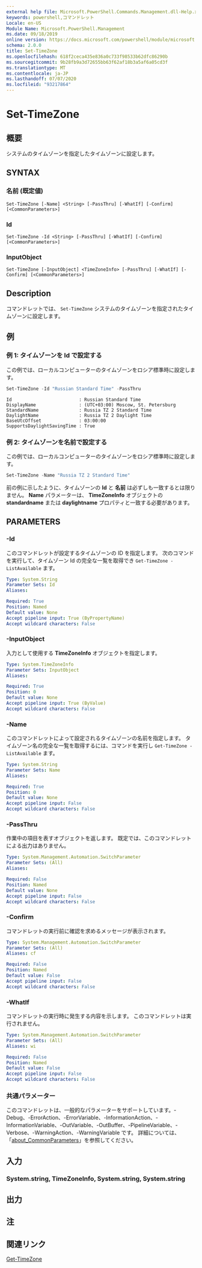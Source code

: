 ```yaml
---
external help file: Microsoft.PowerShell.Commands.Management.dll-Help.xml
keywords: powershell,コマンドレット
Locale: en-US
Module Name: Microsoft.PowerShell.Management
ms.date: 09/18/2019
online version: https://docs.microsoft.com/powershell/module/microsoft.powershell.management/set-timezone?view=powershell-7.1&WT.mc_id=ps-gethelp
schema: 2.0.0
title: Set-TimeZone
ms.openlocfilehash: 618f2ceca435e836a0c733f98533b62dfc86290b
ms.sourcegitcommit: 9b28fb9a3d72655bb63f62af18b3a5af6a05cd3f
ms.translationtype: MT
ms.contentlocale: ja-JP
ms.lasthandoff: 07/07/2020
ms.locfileid: "93217864"
---
```

# Set-TimeZone

## 概要
システムのタイムゾーンを指定したタイムゾーンに設定します。

## SYNTAX

### 名前 (既定値)

```
Set-TimeZone [-Name] <String> [-PassThru] [-WhatIf] [-Confirm] [<CommonParameters>]
```

### Id

```
Set-TimeZone -Id <String> [-PassThru] [-WhatIf] [-Confirm] [<CommonParameters>]
```

### InputObject

```
Set-TimeZone [-InputObject] <TimeZoneInfo> [-PassThru] [-WhatIf] [-Confirm] [<CommonParameters>]
```

## Description

コマンドレットでは、 `Set-TimeZone` システムのタイムゾーンを指定されたタイムゾーンに設定します。

## 例

### 例 1: タイムゾーンを Id で設定する

この例では、ローカルコンピューターのタイムゾーンをロシア標準時に設定します。

```powershell
Set-TimeZone -Id "Russian Standard Time" -PassThru
```

```Output
Id                         : Russian Standard Time
DisplayName                : (UTC+03:00) Moscow, St. Petersburg
StandardName               : Russia TZ 2 Standard Time
DaylightName               : Russia TZ 2 Daylight Time
BaseUtcOffset              : 03:00:00
SupportsDaylightSavingTime : True
```

### 例 2: タイムゾーンを名前で設定する

この例では、ローカルコンピューターのタイムゾーンをロシア標準時に設定します。

```powershell
Set-TimeZone -Name "Russia TZ 2 Standard Time"
```

前の例に示したように、タイムゾーンの **Id** と **名前** は必ずしも一致するとは限りません。
**Name** パラメーターは、 **TimeZoneInfo** オブジェクトの **standardname** または **daylightname** プロパティと一致する必要があります。

## PARAMETERS

### -Id

このコマンドレットが設定するタイムゾーンの ID を指定します。 次のコマンドを実行して、タイムゾーン Id の完全な一覧を取得でき `Get-TimeZone -ListAvailable` ます。

```yaml
Type: System.String
Parameter Sets: Id
Aliases:

Required: True
Position: Named
Default value: None
Accept pipeline input: True (ByPropertyName)
Accept wildcard characters: False
```

### -InputObject

入力として使用する **TimeZoneInfo** オブジェクトを指定します。

```yaml
Type: System.TimeZoneInfo
Parameter Sets: InputObject
Aliases:

Required: True
Position: 0
Default value: None
Accept pipeline input: True (ByValue)
Accept wildcard characters: False
```

### -Name

このコマンドレットによって設定されるタイムゾーンの名前を指定します。 タイムゾーン名の完全な一覧を取得するには、コマンドを実行し `Get-TimeZone -ListAvailable` ます。

```yaml
Type: System.String
Parameter Sets: Name
Aliases:

Required: True
Position: 0
Default value: None
Accept pipeline input: False
Accept wildcard characters: False
```

### -PassThru

作業中の項目を表すオブジェクトを返します。 既定では、このコマンドレットによる出力はありません。

```yaml
Type: System.Management.Automation.SwitchParameter
Parameter Sets: (All)
Aliases:

Required: False
Position: Named
Default value: None
Accept pipeline input: False
Accept wildcard characters: False
```

### -Confirm

コマンドレットの実行前に確認を求めるメッセージが表示されます。

```yaml
Type: System.Management.Automation.SwitchParameter
Parameter Sets: (All)
Aliases: cf

Required: False
Position: Named
Default value: False
Accept pipeline input: False
Accept wildcard characters: False
```

### -WhatIf

コマンドレットの実行時に発生する内容を示します。 このコマンドレットは実行されません。

```yaml
Type: System.Management.Automation.SwitchParameter
Parameter Sets: (All)
Aliases: wi

Required: False
Position: Named
Default value: False
Accept pipeline input: False
Accept wildcard characters: False
```

### 共通パラメーター

このコマンドレットは、一般的なパラメーターをサポートしています。-Debug、-ErrorAction、-ErrorVariable、-InformationAction、-InformationVariable、-OutVariable、-OutBuffer、-PipelineVariable、-Verbose、-WarningAction、-WarningVariable です。 詳細については、「[about_CommonParameters](https://go.microsoft.com/fwlink/?LinkID=113216)」を参照してください。

## 入力

### System.string, TimeZoneInfo, System.string, System.string

## 出力

## 注

## 関連リンク

[Get-TimeZone](Get-TimeZone.md)

